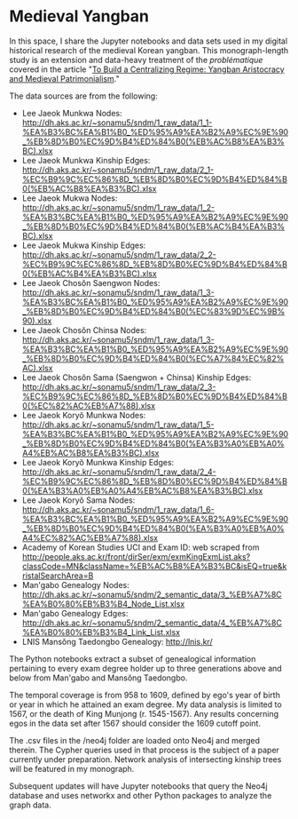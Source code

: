 # Medieval Yangban

In this space, I share the Jupyter notebooks and data sets used in my digital historical research of the medieval Korean yangban. This monograph-length study is an extension and data-heavy treatment of the _problématique_ covered in the article "[To Build a Centralizing Regime: Yangban Aristocracy and Medieval Patrimonialism](https://doi.org/10.1353/seo.2019.0003)."

The data sources are from the following:
* Lee Jaeok Munkwa Nodes: http://dh.aks.ac.kr/~sonamu5/sndm/1_raw_data/1_1-%EA%B3%BC%EA%B1%B0_%ED%95%A9%EA%B2%A9%EC%9E%90_%EB%8D%B0%EC%9D%B4%ED%84%B0(%EB%AC%B8%EA%B3%BC).xlsx
* Lee Jaeok Munkwa Kinship Edges: http://dh.aks.ac.kr/~sonamu5/sndm/1_raw_data/2_1-%EC%B9%9C%EC%86%8D_%EB%8D%B0%EC%9D%B4%ED%84%B0(%EB%AC%B8%EA%B3%BC).xlsx
* Lee Jaeok Mukwa Nodes: http://dh.aks.ac.kr/~sonamu5/sndm/1_raw_data/1_2-%EA%B3%BC%EA%B1%B0_%ED%95%A9%EA%B2%A9%EC%9E%90_%EB%8D%B0%EC%9D%B4%ED%84%B0(%EB%AC%B4%EA%B3%BC).xlsx
* Lee Jaeok Mukwa Kinship Edges: http://dh.aks.ac.kr/~sonamu5/sndm/1_raw_data/2_2-%EC%B9%9C%EC%86%8D_%EB%8D%B0%EC%9D%B4%ED%84%B0(%EB%AC%B4%EA%B3%BC).xlsx
* Lee Jaeok Chosŏn Saengwon Nodes: http://dh.aks.ac.kr/~sonamu5/sndm/1_raw_data/1_3-%EA%B3%BC%EA%B1%B0_%ED%95%A9%EA%B2%A9%EC%9E%90_%EB%8D%B0%EC%9D%B4%ED%84%B0(%EC%83%9D%EC%9B%90).xlsx
* Lee Jaeok Chosŏn Chinsa Nodes: http://dh.aks.ac.kr/~sonamu5/sndm/1_raw_data/1_3-%EA%B3%BC%EA%B1%B0_%ED%95%A9%EA%B2%A9%EC%9E%90_%EB%8D%B0%EC%9D%B4%ED%84%B0(%EC%A7%84%EC%82%AC).xlsx
* Lee Jaeok Chosŏn Sama (Saengwon + Chinsa) Kinship Edges: http://dh.aks.ac.kr/~sonamu5/sndm/1_raw_data/2_3-%EC%B9%9C%EC%86%8D_%EB%8D%B0%EC%9D%B4%ED%84%B0(%EC%82%AC%EB%A7%88).xlsx
* Lee Jaeok Koryŏ Munkwa Nodes: http://dh.aks.ac.kr/~sonamu5/sndm/1_raw_data/1_5-%EA%B3%BC%EA%B1%B0_%ED%95%A9%EA%B2%A9%EC%9E%90_%EB%8D%B0%EC%9D%B4%ED%84%B0(%EA%B3%A0%EB%A0%A4%EB%AC%B8%EA%B3%BC).xlsx
* Lee Jaeok Koryŏ Munkwa Kinship Edges: http://dh.aks.ac.kr/~sonamu5/sndm/1_raw_data/2_4-%EC%B9%9C%EC%86%8D_%EB%8D%B0%EC%9D%B4%ED%84%B0(%EA%B3%A0%EB%A0%A4%EB%AC%B8%EA%B3%BC).xlsx
* Lee Jaeok Koryŏ Sama Nodes: http://dh.aks.ac.kr/~sonamu5/sndm/1_raw_data/1_6-%EA%B3%BC%EA%B1%B0_%ED%95%A9%EA%B2%A9%EC%9E%90_%EB%8D%B0%EC%9D%B4%ED%84%B0(%EA%B3%A0%EB%A0%A4%EC%82%AC%EB%A7%88).xlsx
* Academy of Korean Studies UCI and Exam ID: web scraped from http://people.aks.ac.kr/front/dirSer/exm/exmKingExmList.aks?classCode=MN&className=%EB%AC%B8%EA%B3%BC&isEQ=true&kristalSearchArea=B
* Man'gabo Genealogy Nodes: http://dh.aks.ac.kr/~sonamu5/sndm/2_semantic_data/3_%EB%A7%8C%EA%B0%80%EB%B3%B4_Node_List.xlsx
* Man'gabo Genealogy Edges: http://dh.aks.ac.kr/~sonamu5/sndm/2_semantic_data/4_%EB%A7%8C%EA%B0%80%EB%B3%B4_Link_List.xlsx
* LNIS Mansŏng Taedongbo Genealogy: http://lnis.kr/

The Python notebooks extract a subset of genealogical information pertaining to every exam degree holder up to three generations above and below from Man'gabo and Mansŏng Taedongbo.

The temporal coverage is from 958 to 1609, defined by ego's year of birth or year in which he attained an exam degree. My data analysis is limited to 1567, or the death of King Munjong (r. 1545-1567). Any results concerning egos in the data set after 1567 should consider the 1609 cutoff point.

The .csv files in the /neo4j folder are loaded onto Neo4j and merged therein. The Cypher queries used in that process is the subject of a paper currently under preparation. Network analysis of intersecting kinship trees will be featured in my monograph.

Subsequent updates will have Jupyter notebooks that query the Neo4j database and uses networkx and other Python packages to analyze the graph data.
